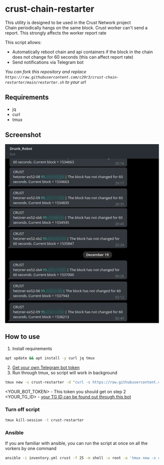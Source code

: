 # crust-chain-restarter  
This utility is designed to be used in the Crust Network project  
Chain periodically hangs on the same block. Crust worker can't send a report. This strongly affects the worker report rate

This script allows:
 - Automatically reboot chain and api containers if the block in the chain does not change for 60 seconds (this can affect report rate)  
 - Send notifications via Telegram bot  
 
*You can fork this repository and replace `https://raw.githubusercontent.com/c29r3/crust-chain-restarter/main/restarter.sh` to your url*  
 
 ## Requirements  
 - jq  
 - curl  
 - tmux  
 
 ## Screenshot  
 ![alt text](https://github.com/c29r3/crust-chain-restarter/blob/main/restarter.png?raw=true)
 
 ## How to use  
 1. Install requirements  
 ```bash
 apt update && apt install -y curl jq tmux
 ```  
 2. [Get your own Telegram bot token](https://core.telegram.org/bots#creating-a-new-bot)  
 3. Run through tmux, so script will work in background  
```bash
tmux new -s crust-restarter -d "curl -s https://raw.githubusercontent.com/c29r3/crust-chain-restarter/main/restarter.sh | bash -s -- "YOUR_BOT_TOKEN" YOUR_TG_ID"
```
<YOUR_BOT_TOKEN> - This token you should get on step 2  
<YOUR_TG_ID>     - [your TG ID can be found out through this bot](https://t.me/userinfobot)  

### Turn off script  
```bash
tmux kill-session -t crust-restarter
```

### Ansible  
If you are familiar with ansible, you can run the script at once on all the vorkers by one command  
```bash
ansible -i inventory.yml crust -f 25 -m shell -u root -a 'tmux new -s crust-restarter -d "curl -s https://raw.githubusercontent.com/c29r3/crust-chain-restarter/main/restarter.sh | bash -s -- "YOUR_BOT_TOKEN" YOUR_TG_ID"'
```
